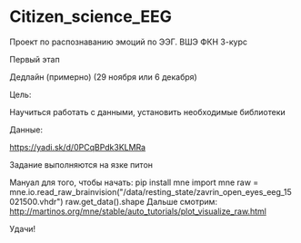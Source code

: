 # Citizen_science_EEG
Проект по распознаванию эмоций по ЭЭГ. ВШЭ ФКН 3-курс

Первый этап

Дедлайн (примерно) (29 ноября или 6 декабря)

Цель: 

  Научиться работать с данными, установить необходимые библиотеки

Данные:

  https://yadi.sk/d/0PCqBPdk3KLMRa

Задание выполняются на язке питон

Мануал для того, чтобы начать:
  pip install mne
  import mne
  raw = mne.io.read_raw_brainvision("/data/resting_state/zavrin_open_eyes_eeg_15021500.vhdr")
  raw.get_data().shape
Дальше смотрим:
  http://martinos.org/mne/stable/auto_tutorials/plot_visualize_raw.html
  
 Удачи!
